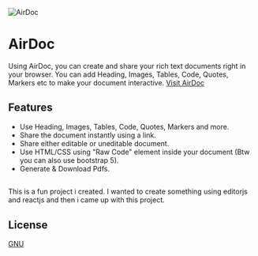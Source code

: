 
![AirDoc](https://i.imgur.com/PuFud0L.png)
# AirDoc


Using AirDoc, you can create and share your rich text documents right in your browser. You can add Heading, Images, Tables, Code, Quotes, Markers etc to make your document interactive.
[Visit AirDoc](https://airdoc-hrwndr.web.app/)

## Features

* Use Heading, Images, Tables, Code, Quotes, Markers and more.
* Share the document instantly using a link.
* Share either editable or uneditable document.
* Use HTML/CSS using "Raw Code" element inside your document (Btw you can also use bootstrap 5).
* Generate & Download Pdfs.

##
This is a fun project i created. I wanted to create something using editorjs and reactjs and then i came up with this project.

## License
[GNU](https://www.gnu.org/licenses/gpl-3.0.en.html)